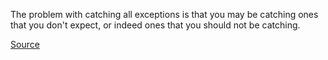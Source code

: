 The problem with catching all exceptions is that you may be catching ones that you don't expect, or indeed ones that you should not be catching.

[Source](https://stackoverflow.com/questions/21938/is-it-really-that-bad-to-catch-a-general-exception)